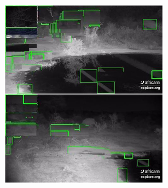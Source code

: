 ![20200802-232143-235148](in/20200802/20200802-232143-235148_0_.jpg)
![20200802-235153-000003](in/20200802/20200802-235153-000003_0_.jpg)
